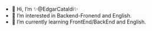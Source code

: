 - 👋 Hi, I’m ✨@EdgarCataldi✨
- 👀 I’m interested in Backend-Fronend and English.
- 🌱 I’m currently learning FrontEnd/BackEnd and English.


